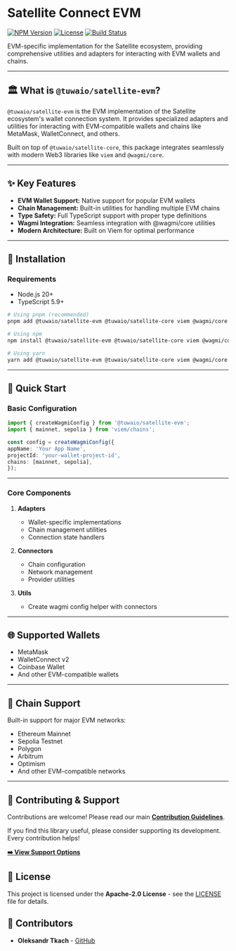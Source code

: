 # Satellite Connect EVM

[![NPM Version](https://img.shields.io/npm/v/@tuwaio/satellite-evm.svg)](https://www.npmjs.com/package/@tuwaio/satellite-evm)
[![License](https://img.shields.io/npm/l/@tuwaio/satellite-evm.svg)](./LICENSE)
[![Build Status](https://img.shields.io/github/actions/workflow/status/TuwaIO/satellite-connect/release.yml?branch=main)](https://github.com/TuwaIO/satellite-connect/actions)

EVM-specific implementation for the Satellite ecosystem, providing comprehensive utilities and adapters for interacting with EVM wallets and chains.

---

## 🏛️ What is `@tuwaio/satellite-evm`?

`@tuwaio/satellite-evm` is the EVM implementation of the Satellite ecosystem's wallet connection system. It provides specialized adapters and utilities for interacting with EVM-compatible wallets and chains like MetaMask, WalletConnect, and others.

Built on top of `@tuwaio/satellite-core`, this package integrates seamlessly with modern Web3 libraries like `viem` and `@wagmi/core`.

---

## ✨ Key Features

- **EVM Wallet Support:** Native support for popular EVM wallets
- **Chain Management:** Built-in utilities for handling multiple EVM chains
- **Type Safety:** Full TypeScript support with proper type definitions
- **Wagmi Integration:** Seamless integration with @wagmi/core utilities
- **Modern Architecture:** Built on Viem for optimal performance

---

## 💾 Installation

### Requirements
- Node.js 20+
- TypeScript 5.9+

```bash
# Using pnpm (recommended)
pnpm add @tuwaio/satellite-evm @tuwaio/satellite-core viem @wagmi/core @wallet-standard/ui immer zustand @wagmi/connectors @tuwaio/orbit-core @tuwaio/orbit-evm

# Using npm
npm install @tuwaio/satellite-evm @tuwaio/satellite-core viem @wagmi/core @wallet-standard/ui immer zustand @wagmi/connectors @tuwaio/orbit-core @tuwaio/orbit-evm

# Using yarn
yarn add @tuwaio/satellite-evm @tuwaio/satellite-core viem @wagmi/core @wallet-standard/ui immer zustand @wagmi/connectors @tuwaio/orbit-core @tuwaio/orbit-evm
```
---

## 🚀 Quick Start

### Basic Configuration
```typescript
import { createWagmiConfig } from '@tuwaio/satellite-evm';
import { mainnet, sepolia } from 'viem/chains';

const config = createWagmiConfig({
appName: 'Your App Name',
projectId: 'your-wallet-project-id',
chains: [mainnet, sepolia],
});
```
---

### Core Components

1. **Adapters**
   - Wallet-specific implementations
   - Chain management utilities
   - Connection state handlers

2. **Connectors**
   - Chain configuration
   - Network management
   - Provider utilities

3. **Utils**
   - Create wagmi config helper with connectors

---

## 🌐 Supported Wallets

- MetaMask
- WalletConnect v2
- Coinbase Wallet
- And other EVM-compatible wallets

---

## 🔗 Chain Support

Built-in support for major EVM networks:
- Ethereum Mainnet
- Sepolia Testnet
- Polygon
- Arbitrum
- Optimism
- And other EVM-compatible networks

---

## 🤝 Contributing & Support

Contributions are welcome! Please read our main **[Contribution Guidelines](https://github.com/TuwaIO/workflows/blob/main/CONTRIBUTING.md)**.

If you find this library useful, please consider supporting its development. Every contribution helps!

[**➡️ View Support Options**](https://github.com/TuwaIO/workflows/blob/main/Donation.md)

## 📄 License

This project is licensed under the **Apache-2.0 License** - see the [LICENSE](./LICENSE) file for details.

## 👥 Contributors

- **Oleksandr Tkach** - [GitHub](https://github.com/Argeare5)